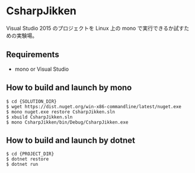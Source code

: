 # CsharpJikken
Visual Studio 2015 のプロジェクトを Linux 上の mono で実行できるか試すための実験場。

## Requirements
- mono or Visual Studio

## How to build and launch by mono
```
$ cd {SOLUTION_DIR}
$ wget https://dist.nuget.org/win-x86-commandline/latest/nuget.exe
$ mono nuget.exe restore CsharpJikken.sln
$ xbuild CsharpJikken.sln
$ mono CsharpJikken/bin/Debug/CsharpJikken.exe
```

## How to build and launch by dotnet
```
$ cd {PROJECT_DIR}
$ dotnet restore
$ dotnet run
```
